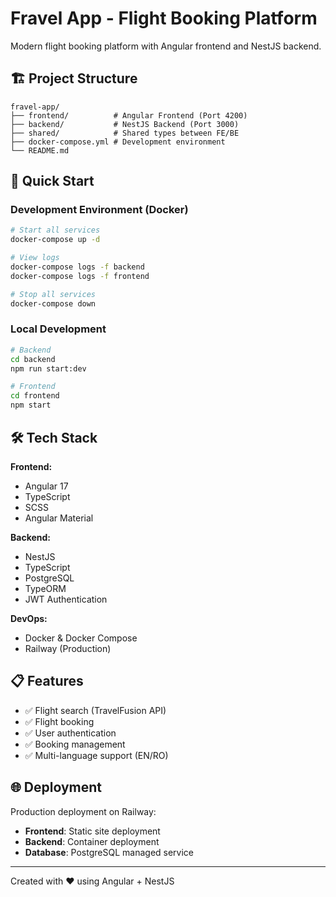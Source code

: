 # Fravel App - Flight Booking Platform

Modern flight booking platform with Angular frontend and NestJS backend.

## 🏗️ Project Structure

```
fravel-app/
├── frontend/          # Angular Frontend (Port 4200)
├── backend/           # NestJS Backend (Port 3000)  
├── shared/            # Shared types between FE/BE
├── docker-compose.yml # Development environment
└── README.md
```

## 🚀 Quick Start

### Development Environment (Docker)
```bash
# Start all services
docker-compose up -d

# View logs
docker-compose logs -f backend
docker-compose logs -f frontend

# Stop all services  
docker-compose down
```

### Local Development
```bash
# Backend
cd backend
npm run start:dev

# Frontend  
cd frontend
npm start
```

## 🛠️ Tech Stack

**Frontend:**
- Angular 17
- TypeScript
- SCSS
- Angular Material

**Backend:** 
- NestJS
- TypeScript
- PostgreSQL
- TypeORM
- JWT Authentication

**DevOps:**
- Docker & Docker Compose
- Railway (Production)

## 📋 Features

- ✅ Flight search (TravelFusion API)
- ✅ Flight booking
- ✅ User authentication
- ✅ Booking management
- ✅ Multi-language support (EN/RO)

## 🌐 Deployment

Production deployment on Railway:
- **Frontend**: Static site deployment
- **Backend**: Container deployment
- **Database**: PostgreSQL managed service

---
Created with ❤️ using Angular + NestJS